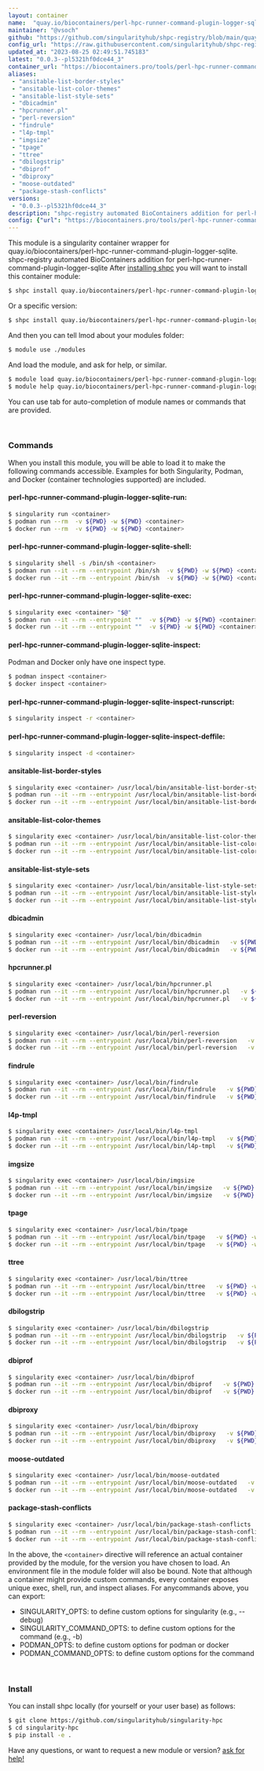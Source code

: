 ```yaml
---
layout: container
name:  "quay.io/biocontainers/perl-hpc-runner-command-plugin-logger-sqlite"
maintainer: "@vsoch"
github: "https://github.com/singularityhub/shpc-registry/blob/main/quay.io/biocontainers/perl-hpc-runner-command-plugin-logger-sqlite/container.yaml"
config_url: "https://raw.githubusercontent.com/singularityhub/shpc-registry/main/quay.io/biocontainers/perl-hpc-runner-command-plugin-logger-sqlite/container.yaml"
updated_at: "2023-08-25 02:49:51.745183"
latest: "0.0.3--pl5321hf0dce44_3"
container_url: "https://biocontainers.pro/tools/perl-hpc-runner-command-plugin-logger-sqlite"
aliases:
 - "ansitable-list-border-styles"
 - "ansitable-list-color-themes"
 - "ansitable-list-style-sets"
 - "dbicadmin"
 - "hpcrunner.pl"
 - "perl-reversion"
 - "findrule"
 - "l4p-tmpl"
 - "imgsize"
 - "tpage"
 - "ttree"
 - "dbilogstrip"
 - "dbiprof"
 - "dbiproxy"
 - "moose-outdated"
 - "package-stash-conflicts"
versions:
 - "0.0.3--pl5321hf0dce44_3"
description: "shpc-registry automated BioContainers addition for perl-hpc-runner-command-plugin-logger-sqlite"
config: {"url": "https://biocontainers.pro/tools/perl-hpc-runner-command-plugin-logger-sqlite", "maintainer": "@vsoch", "description": "shpc-registry automated BioContainers addition for perl-hpc-runner-command-plugin-logger-sqlite", "latest": {"0.0.3--pl5321hf0dce44_3": "sha256:8ea8adbc4a156cb79fb81ff7fa86dbe5ee0323bfd7c9281faf85c4202cb1d4b6"}, "tags": {"0.0.3--pl5321hf0dce44_3": "sha256:8ea8adbc4a156cb79fb81ff7fa86dbe5ee0323bfd7c9281faf85c4202cb1d4b6"}, "docker": "quay.io/biocontainers/perl-hpc-runner-command-plugin-logger-sqlite", "aliases": {"ansitable-list-border-styles": "/usr/local/bin/ansitable-list-border-styles", "ansitable-list-color-themes": "/usr/local/bin/ansitable-list-color-themes", "ansitable-list-style-sets": "/usr/local/bin/ansitable-list-style-sets", "dbicadmin": "/usr/local/bin/dbicadmin", "hpcrunner.pl": "/usr/local/bin/hpcrunner.pl", "perl-reversion": "/usr/local/bin/perl-reversion", "findrule": "/usr/local/bin/findrule", "l4p-tmpl": "/usr/local/bin/l4p-tmpl", "imgsize": "/usr/local/bin/imgsize", "tpage": "/usr/local/bin/tpage", "ttree": "/usr/local/bin/ttree", "dbilogstrip": "/usr/local/bin/dbilogstrip", "dbiprof": "/usr/local/bin/dbiprof", "dbiproxy": "/usr/local/bin/dbiproxy", "moose-outdated": "/usr/local/bin/moose-outdated", "package-stash-conflicts": "/usr/local/bin/package-stash-conflicts"}}
---
```


This module is a singularity container wrapper for quay.io/biocontainers/perl-hpc-runner-command-plugin-logger-sqlite.
shpc-registry automated BioContainers addition for perl-hpc-runner-command-plugin-logger-sqlite
After [installing shpc](#install) you will want to install this container module:


```bash
$ shpc install quay.io/biocontainers/perl-hpc-runner-command-plugin-logger-sqlite
```

Or a specific version:

```bash
$ shpc install quay.io/biocontainers/perl-hpc-runner-command-plugin-logger-sqlite:0.0.3--pl5321hf0dce44_3
```

And then you can tell lmod about your modules folder:

```bash
$ module use ./modules
```

And load the module, and ask for help, or similar.

```bash
$ module load quay.io/biocontainers/perl-hpc-runner-command-plugin-logger-sqlite/0.0.3--pl5321hf0dce44_3
$ module help quay.io/biocontainers/perl-hpc-runner-command-plugin-logger-sqlite/0.0.3--pl5321hf0dce44_3
```

You can use tab for auto-completion of module names or commands that are provided.

<br>

### Commands

When you install this module, you will be able to load it to make the following commands accessible.
Examples for both Singularity, Podman, and Docker (container technologies supported) are included.

#### perl-hpc-runner-command-plugin-logger-sqlite-run:

```bash
$ singularity run <container>
$ podman run --rm  -v ${PWD} -w ${PWD} <container>
$ docker run --rm  -v ${PWD} -w ${PWD} <container>
```

#### perl-hpc-runner-command-plugin-logger-sqlite-shell:

```bash
$ singularity shell -s /bin/sh <container>
$ podman run --it --rm --entrypoint /bin/sh  -v ${PWD} -w ${PWD} <container>
$ docker run --it --rm --entrypoint /bin/sh  -v ${PWD} -w ${PWD} <container>
```

#### perl-hpc-runner-command-plugin-logger-sqlite-exec:

```bash
$ singularity exec <container> "$@"
$ podman run --it --rm --entrypoint ""  -v ${PWD} -w ${PWD} <container> "$@"
$ docker run --it --rm --entrypoint ""  -v ${PWD} -w ${PWD} <container> "$@"
```

#### perl-hpc-runner-command-plugin-logger-sqlite-inspect:

Podman and Docker only have one inspect type.

```bash
$ podman inspect <container>
$ docker inspect <container>
```

#### perl-hpc-runner-command-plugin-logger-sqlite-inspect-runscript:

```bash
$ singularity inspect -r <container>
```

#### perl-hpc-runner-command-plugin-logger-sqlite-inspect-deffile:

```bash
$ singularity inspect -d <container>
```


#### ansitable-list-border-styles

```bash
$ singularity exec <container> /usr/local/bin/ansitable-list-border-styles
$ podman run --it --rm --entrypoint /usr/local/bin/ansitable-list-border-styles   -v ${PWD} -w ${PWD} <container> -c " $@"
$ docker run --it --rm --entrypoint /usr/local/bin/ansitable-list-border-styles   -v ${PWD} -w ${PWD} <container> -c " $@"
```


#### ansitable-list-color-themes

```bash
$ singularity exec <container> /usr/local/bin/ansitable-list-color-themes
$ podman run --it --rm --entrypoint /usr/local/bin/ansitable-list-color-themes   -v ${PWD} -w ${PWD} <container> -c " $@"
$ docker run --it --rm --entrypoint /usr/local/bin/ansitable-list-color-themes   -v ${PWD} -w ${PWD} <container> -c " $@"
```


#### ansitable-list-style-sets

```bash
$ singularity exec <container> /usr/local/bin/ansitable-list-style-sets
$ podman run --it --rm --entrypoint /usr/local/bin/ansitable-list-style-sets   -v ${PWD} -w ${PWD} <container> -c " $@"
$ docker run --it --rm --entrypoint /usr/local/bin/ansitable-list-style-sets   -v ${PWD} -w ${PWD} <container> -c " $@"
```


#### dbicadmin

```bash
$ singularity exec <container> /usr/local/bin/dbicadmin
$ podman run --it --rm --entrypoint /usr/local/bin/dbicadmin   -v ${PWD} -w ${PWD} <container> -c " $@"
$ docker run --it --rm --entrypoint /usr/local/bin/dbicadmin   -v ${PWD} -w ${PWD} <container> -c " $@"
```


#### hpcrunner.pl

```bash
$ singularity exec <container> /usr/local/bin/hpcrunner.pl
$ podman run --it --rm --entrypoint /usr/local/bin/hpcrunner.pl   -v ${PWD} -w ${PWD} <container> -c " $@"
$ docker run --it --rm --entrypoint /usr/local/bin/hpcrunner.pl   -v ${PWD} -w ${PWD} <container> -c " $@"
```


#### perl-reversion

```bash
$ singularity exec <container> /usr/local/bin/perl-reversion
$ podman run --it --rm --entrypoint /usr/local/bin/perl-reversion   -v ${PWD} -w ${PWD} <container> -c " $@"
$ docker run --it --rm --entrypoint /usr/local/bin/perl-reversion   -v ${PWD} -w ${PWD} <container> -c " $@"
```


#### findrule

```bash
$ singularity exec <container> /usr/local/bin/findrule
$ podman run --it --rm --entrypoint /usr/local/bin/findrule   -v ${PWD} -w ${PWD} <container> -c " $@"
$ docker run --it --rm --entrypoint /usr/local/bin/findrule   -v ${PWD} -w ${PWD} <container> -c " $@"
```


#### l4p-tmpl

```bash
$ singularity exec <container> /usr/local/bin/l4p-tmpl
$ podman run --it --rm --entrypoint /usr/local/bin/l4p-tmpl   -v ${PWD} -w ${PWD} <container> -c " $@"
$ docker run --it --rm --entrypoint /usr/local/bin/l4p-tmpl   -v ${PWD} -w ${PWD} <container> -c " $@"
```


#### imgsize

```bash
$ singularity exec <container> /usr/local/bin/imgsize
$ podman run --it --rm --entrypoint /usr/local/bin/imgsize   -v ${PWD} -w ${PWD} <container> -c " $@"
$ docker run --it --rm --entrypoint /usr/local/bin/imgsize   -v ${PWD} -w ${PWD} <container> -c " $@"
```


#### tpage

```bash
$ singularity exec <container> /usr/local/bin/tpage
$ podman run --it --rm --entrypoint /usr/local/bin/tpage   -v ${PWD} -w ${PWD} <container> -c " $@"
$ docker run --it --rm --entrypoint /usr/local/bin/tpage   -v ${PWD} -w ${PWD} <container> -c " $@"
```


#### ttree

```bash
$ singularity exec <container> /usr/local/bin/ttree
$ podman run --it --rm --entrypoint /usr/local/bin/ttree   -v ${PWD} -w ${PWD} <container> -c " $@"
$ docker run --it --rm --entrypoint /usr/local/bin/ttree   -v ${PWD} -w ${PWD} <container> -c " $@"
```


#### dbilogstrip

```bash
$ singularity exec <container> /usr/local/bin/dbilogstrip
$ podman run --it --rm --entrypoint /usr/local/bin/dbilogstrip   -v ${PWD} -w ${PWD} <container> -c " $@"
$ docker run --it --rm --entrypoint /usr/local/bin/dbilogstrip   -v ${PWD} -w ${PWD} <container> -c " $@"
```


#### dbiprof

```bash
$ singularity exec <container> /usr/local/bin/dbiprof
$ podman run --it --rm --entrypoint /usr/local/bin/dbiprof   -v ${PWD} -w ${PWD} <container> -c " $@"
$ docker run --it --rm --entrypoint /usr/local/bin/dbiprof   -v ${PWD} -w ${PWD} <container> -c " $@"
```


#### dbiproxy

```bash
$ singularity exec <container> /usr/local/bin/dbiproxy
$ podman run --it --rm --entrypoint /usr/local/bin/dbiproxy   -v ${PWD} -w ${PWD} <container> -c " $@"
$ docker run --it --rm --entrypoint /usr/local/bin/dbiproxy   -v ${PWD} -w ${PWD} <container> -c " $@"
```


#### moose-outdated

```bash
$ singularity exec <container> /usr/local/bin/moose-outdated
$ podman run --it --rm --entrypoint /usr/local/bin/moose-outdated   -v ${PWD} -w ${PWD} <container> -c " $@"
$ docker run --it --rm --entrypoint /usr/local/bin/moose-outdated   -v ${PWD} -w ${PWD} <container> -c " $@"
```


#### package-stash-conflicts

```bash
$ singularity exec <container> /usr/local/bin/package-stash-conflicts
$ podman run --it --rm --entrypoint /usr/local/bin/package-stash-conflicts   -v ${PWD} -w ${PWD} <container> -c " $@"
$ docker run --it --rm --entrypoint /usr/local/bin/package-stash-conflicts   -v ${PWD} -w ${PWD} <container> -c " $@"
```



In the above, the `<container>` directive will reference an actual container provided
by the module, for the version you have chosen to load. An environment file in the
module folder will also be bound. Note that although a container
might provide custom commands, every container exposes unique exec, shell, run, and
inspect aliases. For anycommands above, you can export:

 - SINGULARITY_OPTS: to define custom options for singularity (e.g., --debug)
 - SINGULARITY_COMMAND_OPTS: to define custom options for the command (e.g., -b)
 - PODMAN_OPTS: to define custom options for podman or docker
 - PODMAN_COMMAND_OPTS: to define custom options for the command

<br>

### Install

You can install shpc locally (for yourself or your user base) as follows:

```bash
$ git clone https://github.com/singularityhub/singularity-hpc
$ cd singularity-hpc
$ pip install -e .
```

Have any questions, or want to request a new module or version? [ask for help!](https://github.com/singularityhub/singularity-hpc/issues)